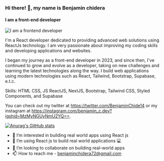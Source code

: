 ### Hi there! 👋, my name is Benjamin chidera
#### I am a front-end developer 
![I am a frontend developer ](https://media.istockphoto.com/id/1469534804/vector/computer-programming-banner-design-with-place-for-text-coding-and-software-development-web.jpg?s=612x612&w=0&k=20&c=QTuC8wI12GDZOuzG3YfNO7yZnwyRMVObiMMhKFwAyJw=)

I'm a React developer dedicated to providing advanced web solutions using ReactJs technology. I am very passionate about improving my coding skills and developing applications and websites.

I began my journey as a front-end developer in 2023, and since then, I've continued to grow and evolve as a developer, taking on new challenges and learning the latest technologies along the way. I build web applications using modern technologies such as React, Tailwind, Bootstrap, Supabase, e.t.c.

Skills: HTML CSS, JS ReactJS, NextJS, Bootstrap, Tailwind CSS, Styled Components, and Supabase





You can check out my twitter at https://twitter.com/BenjaminChide14 or my instagram at https://instagram.com/benjamin_c.dev?igshid=MzMyNGUyNmU2YQ==.



[![Anurag's GitHub stats](https://github-readme-stats.vercel.app/api?username=Benjamin-chidera)](https://github.com/anuraghazra/github-readme-stats)


 
- 👀 I’m interested in building real world apps using React js
- 🌱 I’m using React js to build real world applications 💻
- 💞️ I’m looking to collaborate on building real-world apps
- 📫 How to reach me - benjaminchidera72@gmail.com



<!---
Benjamin-chidera/Benjamin-chidera is a ✨ special ✨ repository because its `README.md` (this file) appears on your GitHub profile.
You can click the Preview link to take a look at your changes.
--->
